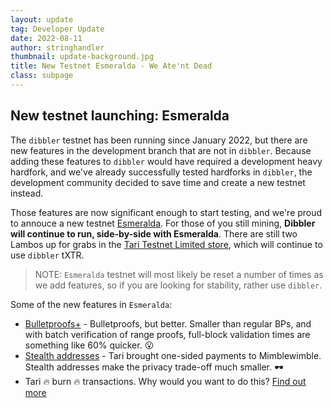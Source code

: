 ```yaml
---
layout: update
tag: Developer Update
date: 2022-08-11
author: stringhandler
thumbnail: update-background.jpg
title: New Testnet Esmeralda - We Ate'nt Dead
class: subpage
---
```


## New testnet launching: Esmeralda

The `dibbler` testnet has been running since January 2022, but there are new features in the development branch that are not in `dibbler`. 
Because adding these features to `dibbler` would have required a development heavy hardfork, and we've already successfully tested hardforks in `dibbler`, 
the development community decided to save time and create a new testnet instead. 

Those features are now significant enough to start testing, and we're proud to annouce a new testnet [Esmeralda](https://en.wikipedia.org/wiki/Granny_Weatherwax). For those of you
still mining, **Dibbler will continue to run, side-by-side with Esmeralda**. There are still two Lambos up for grabs in the [Tari Testnet Limited store](https://store.tarilabs.com/), which will continue to use `dibbler` tXTR. 

> NOTE: `Esmeralda` testnet will most likely be reset a number of times as we add features, so if you are looking for stability, rather use `dibbler`. 

Some of the new features in `Esmeralda`:
* [Bulletproofs+](2022-06-24-update-80) - Bulletproofs, but better. Smaller than regular BPs, and with batch verification of range proofs, full-block validation times are something like 60% quicker. 😮 
* [Stealth addresses](2022-08-01-update-84) - Tari brought one-sided payments to Mimblewimble. Stealth addresses make the privacy trade-off much smaller. 🕶️ 
* Tari 🔥  burn 🔥  transactions. Why would you want to do this?  [Find out more](https://github.com/tari-project/rfcs/pull/10)
